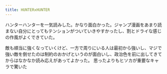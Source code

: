 ```yaml
---
title: HUNTERxHUNTER
---
```


ハンターハンターを一気読みした。かなり面白かった。ジャンプ漫画をあまり読まない自分にとってもテンションがついていきやすかったし、割とドライな感じの作風がよくできていた。

敵も順当に強くなっていくけど、一方で周りにいる人は最初から強いし、マジで強い敵を倒せたのは制約のおかげというのが面白いし、政治色を前に出してきてからはなかなか読み応えがあってよかった。
思ったよりもヒソカが重要なキャラで驚いた
